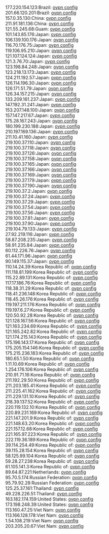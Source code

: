 177.220.154.123:Brazil: [ovpn config](vpn/177_220_154_123.ovpn)  
201.66.120.201:Brazil: [ovpn config](vpn/201_66_120_201.ovpn)  
157.0.35.130:China: [ovpn config](vpn/157_0_35_130.ovpn)  
211.91.181.136:China: [ovpn config](vpn/211_91_181_136.ovpn)  
121.55.245.68:Guam: [ovpn config](vpn/121_55_245_68.ovpn)  
101.143.85.176:Japan: [ovpn config](vpn/101_143_85_176.ovpn)  
106.139.100.176:Japan: [ovpn config](vpn/106_139_100_176.ovpn)  
116.70.176.75:Japan: [ovpn config](vpn/116_70_176_75.ovpn)  
119.106.95.210:Japan: [ovpn config](vpn/119_106_95_210.ovpn)  
121.107.124.124:Japan: [ovpn config](vpn/121_107_124_124.ovpn)  
121.3.76.70:Japan: [ovpn config](vpn/121_3_76_70.ovpn)  
123.198.84.248:Japan: [ovpn config](vpn/123_198_84_248.ovpn)  
123.218.13.173:Japan: [ovpn config](vpn/123_218_13_173.ovpn)  
124.211.192.57:Japan: [ovpn config](vpn/124_211_192_57.ovpn)  
126.114.196.30:Japan: [ovpn config](vpn/126_114_196_30.ovpn)  
126.171.51.79:Japan: [ovpn config](vpn/126_171_51_79.ovpn)  
126.34.157.215:Japan: [ovpn config](vpn/126_34_157_215.ovpn)  
133.209.161.237:Japan: [ovpn config](vpn/133_209_161_237.ovpn)  
147.192.31.241:Japan: [ovpn config](vpn/147_192_31_241.ovpn)  
153.207.148.100:Japan: [ovpn config](vpn/153_207_148_100.ovpn)  
157.147.217.67:Japan: [ovpn config](vpn/157_147_217_67.ovpn)  
175.28.167.243:Japan: [ovpn config](vpn/175_28_167_243.ovpn)  
180.199.230.188:Japan: [ovpn config](vpn/180_199_230_188.ovpn)  
210.197.169.136:Japan: [ovpn config](vpn/210_197_169_136.ovpn)  
211.10.41.160:Japan: [ovpn config](vpn/211_10_41_160.ovpn)  
219.100.37.110:Japan: [ovpn config](vpn/219_100_37_110.ovpn)  
219.100.37.118:Japan: [ovpn config](vpn/219_100_37_118.ovpn)  
219.100.37.126:Japan: [ovpn config](vpn/219_100_37_126.ovpn)  
219.100.37.158:Japan: [ovpn config](vpn/219_100_37_158.ovpn)  
219.100.37.165:Japan: [ovpn config](vpn/219_100_37_165.ovpn)  
219.100.37.166:Japan: [ovpn config](vpn/219_100_37_166.ovpn)  
219.100.37.169:Japan: [ovpn config](vpn/219_100_37_169.ovpn)  
219.100.37.179:Japan: [ovpn config](vpn/219_100_37_179.ovpn)  
219.100.37.190:Japan: [ovpn config](vpn/219_100_37_190.ovpn)  
219.100.37.2:Japan: [ovpn config](vpn/219_100_37_2.ovpn)  
219.100.37.24:Japan: [ovpn config](vpn/219_100_37_24.ovpn)  
219.100.37.29:Japan: [ovpn config](vpn/219_100_37_29.ovpn)  
219.100.37.54:Japan: [ovpn config](vpn/219_100_37_54.ovpn)  
219.100.37.56:Japan: [ovpn config](vpn/219_100_37_56.ovpn)  
219.100.37.81:Japan: [ovpn config](vpn/219_100_37_81.ovpn)  
219.100.37.90:Japan: [ovpn config](vpn/219_100_37_90.ovpn)  
219.104.79.133:Japan: [ovpn config](vpn/219_104_79_133.ovpn)  
27.92.219.116:Japan: [ovpn config](vpn/27_92_219_116.ovpn)  
58.87.208.235:Japan: [ovpn config](vpn/58_87_208_235.ovpn)  
58.91.235.84:Japan: [ovpn config](vpn/58_91_235_84.ovpn)  
60.112.226.76:Japan: [ovpn config](vpn/60_112_226_76.ovpn)  
61.44.171.96:Japan: [ovpn config](vpn/61_44_171_96.ovpn)  
90.149.115.37:Japan: [ovpn config](vpn/90_149_115_37.ovpn)  
110.14.24.39:Korea Republic of: [ovpn config](vpn/110_14_24_39.ovpn)  
111.118.81.199:Korea Republic of: [ovpn config](vpn/111_118_81_199.ovpn)  
115.22.89.131:Korea Republic of: [ovpn config](vpn/115_22_89_131.ovpn)  
117.17.186.76:Korea Republic of: [ovpn config](vpn/117_17_186_76.ovpn)  
118.38.31.29:Korea Republic of: [ovpn config](vpn/118_38_31_29.ovpn)  
118.41.236.148:Korea Republic of: [ovpn config](vpn/118_41_236_148.ovpn)  
118.45.26.176:Korea Republic of: [ovpn config](vpn/118_45_26_176.ovpn)  
119.197.211.176:Korea Republic of: [ovpn config](vpn/119_197_211_176.ovpn)  
119.197.6.27:Korea Republic of: [ovpn config](vpn/119_197_6_27.ovpn)  
120.50.92.28:Korea Republic of: [ovpn config](vpn/120_50_92_28.ovpn)  
121.128.167.56:Korea Republic of: [ovpn config](vpn/121_128_167_56.ovpn)  
121.163.234.69:Korea Republic of: [ovpn config](vpn/121_163_234_69.ovpn)  
121.165.242.82:Korea Republic of: [ovpn config](vpn/121_165_242_82.ovpn)  
121.174.215.143:Korea Republic of: [ovpn config](vpn/121_174_215_143.ovpn)  
175.196.143.17:Korea Republic of: [ovpn config](vpn/175_196_143_17.ovpn)  
175.205.154.146:Korea Republic of: [ovpn config](vpn/175_205_154_146.ovpn)  
175.215.236.183:Korea Republic of: [ovpn config](vpn/175_215_236_183.ovpn)  
180.65.1.50:Korea Republic of: [ovpn config](vpn/180_65_1_50.ovpn)  
1.11.10.69:Korea Republic of: [ovpn config](vpn/1_11_10_69.ovpn)  
1.254.176.106:Korea Republic of: [ovpn config](vpn/1_254_176_106.ovpn)  
210.91.71.16:Korea Republic of: [ovpn config](vpn/210_91_71_16.ovpn)  
211.192.29.50:Korea Republic of: [ovpn config](vpn/211_192_29_50.ovpn)  
211.203.185.41:Korea Republic of: [ovpn config](vpn/211_203_185_41.ovpn)  
211.225.41.162:Korea Republic of: [ovpn config](vpn/211_225_41_162.ovpn)  
211.229.131.10:Korea Republic of: [ovpn config](vpn/211_229_131_10.ovpn)  
218.39.137.52:Korea Republic of: [ovpn config](vpn/218_39_137_52.ovpn)  
220.119.132.10:Korea Republic of: [ovpn config](vpn/220_119_132_10.ovpn)  
220.89.231.169:Korea Republic of: [ovpn config](vpn/220_89_231_169.ovpn)  
221.147.201.9:Korea Republic of: [ovpn config](vpn/221_147_201_9.ovpn)  
221.148.63.20:Korea Republic of: [ovpn config](vpn/221_148_63_20.ovpn)  
221.157.12.68:Korea Republic of: [ovpn config](vpn/221_157_12_68.ovpn)  
221.165.97.223:Korea Republic of: [ovpn config](vpn/221_165_97_223.ovpn)  
222.119.36.189:Korea Republic of: [ovpn config](vpn/222_119_36_189.ovpn)  
39.114.254.49:Korea Republic of: [ovpn config](vpn/39_114_254_49.ovpn)  
39.115.28.154:Korea Republic of: [ovpn config](vpn/39_115_28_154.ovpn)  
58.125.99.104:Korea Republic of: [ovpn config](vpn/58_125_99_104.ovpn)  
59.28.27.238:Korea Republic of: [ovpn config](vpn/59_28_27_238.ovpn)  
61.105.141.3:Korea Republic of: [ovpn config](vpn/61_105_141_3.ovpn)  
89.64.87.221:Netherlands: [ovpn config](vpn/89_64_87_221.ovpn)  
95.70.5.174:Russian Federation: [ovpn config](vpn/95_70_5_174.ovpn)  
95.79.92.28:Russian Federation: [ovpn config](vpn/95_79_92_28.ovpn)  
125.25.37.161:Thailand: [ovpn config](vpn/125_25_37_161.ovpn)  
49.228.226.51:Thailand: [ovpn config](vpn/49_228_226_51.ovpn)  
163.182.174.159:United States: [ovpn config](vpn/163_182_174_159.ovpn)  
173.198.248.39:United States: [ovpn config](vpn/173_198_248_39.ovpn)  
113.160.47.25:Viet Nam: [ovpn config](vpn/113_160_47_25.ovpn)  
113.166.128.178:Viet Nam: [ovpn config](vpn/113_166_128_178.ovpn)  
1.54.108.219:Viet Nam: [ovpn config](vpn/1_54_108_219.ovpn)  
203.205.20.67:Viet Nam: [ovpn config](vpn/203_205_20_67.ovpn)  
